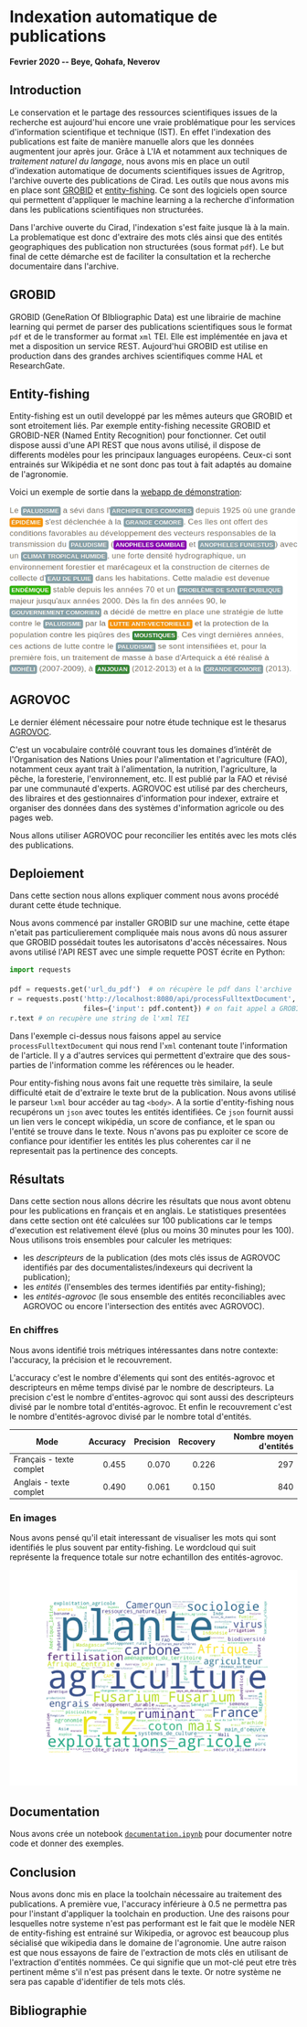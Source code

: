 # Indexation automatique de publications

__Fevrier 2020 -- Beye, Qohafa, Neverov__

## Introduction 

Le conservation et le partage des ressources scientifiques issues de la recherche est aujourd'hui encore
une vraie problématique pour les services d'information scientifique et technique (IST). 
En effet l'indexation des publications est faite de manière manuelle alors que les données augmentent jour après jour.
Grâce à L'IA et notamment aux techniques de _traitement naturel du langage_, nous avons mis en place un outil d'indexation automatique de documents scientifiques issues de Agritrop, l'archive ouverte des publications de Cirad. 
Les outils que nous avons mis en place sont [GROBID](https://github.com/kermitt2/grobid) et [entity-fishing](https://github.com/kermitt2/entity-fishing).
Ce sont des logiciels open source qui permettent d'appliquer le machine learning a la recherche d'information dans les publications scientifiques non structurées. 

Dans l'archive ouverte du Cirad, l'indexation s'est faite jusque là à la main. 
La problematique est donc d'extraire des mots clés ainsi que des entités geographiques des publication non structurées (sous format `pdf`).
Le but final de cette démarche est de faciliter la consultation et la recherche documentaire dans l'archive. 

## GROBID

GROBID (GeneRation Of BIbliographic Data) est une librairie de machine learning qui permet de parser des publications scientifiques sous le format `pdf` et de le transformer au format `xml` TEI.
Elle est implémentée en java et met a disposition un service REST. 
Aujourd'hui GROBID est utilise en production dans des grandes archives scientifiques comme HAL et ResearchGate.


## Entity-fishing

Entity-fishing est un outil developpé par les mêmes auteurs que GROBID et sont etroitement liés.
Par exemple entity-fishing necessite GROBID et GROBID-NER (Named Entity Recognition) pour fonctionner.
Cet outil dispose aussi d'une API REST que nous avons utilisé, il dispose de differents modèles pour les principaux languages européens.
Ceux-ci sont entrainés sur Wikipédia et ne sont donc pas tout à fait adaptés au domaine de l'agronomie.

Voici un exemple de sortie dans la [webapp de démonstration](http://cloud.science-miner.com/nerd/):

<p align='center'>
	<img src='resources/nerd.png'>
</p>

## AGROVOC

Le dernier élément nécessaire pour notre étude technique est le thesarus [AGROVOC](http://aims.fao.org/fr/agrovoc).

C'est un vocabulaire contrôlé couvrant tous les domaines d’intérêt de l'Organisation des Nations Unies pour l'alimentation et l'agriculture (FAO), notamment ceux ayant trait à l'alimentation, la nutrition, l'agriculture, la pêche, la foresterie, l'environnement, etc. 
Il est publié par la FAO et révisé par une communauté d'experts. AGROVOC est utilisé par des chercheurs, des libraires et des gestionnaires d'information pour indexer, extraire et organiser des données dans des systèmes d'information agricole ou des pages web.

Nous allons utiliser AGROVOC pour reconcilier les entités avec les mots clés des publications. 

## Deploiement

Dans cette section nous allons expliquer comment nous avons procédé durant cette étude technique.

Nous avons commencé par installer GROBID sur une machine, cette étape n'etait pas particulierement compliquée mais nous avons dû nous assurer que GROBID possédait toutes les autorisatons d'accès nécessaires.
Nous avons utilisé l'API REST avec une simple requette POST écrite en Python:

```python
import requests

pdf = requests.get('url_du_pdf')  # on récupère le pdf dans l'archive
r = requests.post('http://localhost:8080/api/processFulltextDocument', 
                  files={'input': pdf.content}) # on fait appel a GROBID
r.text # on recupère une string de l'xml TEI
```
Dans l'exemple ci-dessus nous faisons appel au service `processFulltextDocument` qui nous rend l'`xml` contenant toute l'information de l'article.
Il y a d'autres services qui permettent d'extraire que des sous-parties de l'information comme les références ou le header.

Pour entity-fishing nous avons fait une requette très similaire, la seule difficulté etait de d'extraire le texte brut de la publication.
Nous avons utilisé le parseur `lxml` bour accéder au tag `<body>`.
A la sortie d'entity-fishing nous recupérons un `json` avec toutes les entités identifiées.
Ce `json` fournit aussi un lien vers le concept wikipédia, un score de confiance, et le span ou l'entité se trouve dans le texte.
Nous n'avons pas pu exploiter ce score de confiance pour identifier les entités les plus coherentes car il ne representait pas la pertinence des concepts.


## Résultats 

Dans cette section nous allons décrire les résultats que nous avont obtenu pour les publications en français et en anglais. 
Le statistiques presentées dans cette section ont été calculées sur 100 publications car le temps d'execution est relativement élevé (plus ou moins 30 minutes pour les 100).
Nous utilisons trois ensembles pour calculer les metriques: 
 - les _descripteurs_ de la publication (des mots clés issus de AGROVOC identifiés par des documentalistes/indexeurs qui decrivent la publication);
 - les _entités_ (l'ensembles des termes identifiés par entity-fishing);
 - les _entités-agrovoc_ (le sous ensemble des entités reconciliables avec AGROVOC ou encore l'intersection des entités avec AGROVOC).

### En chiffres

Nous avons identifié trois métriques intéressantes dans notre contexte: l'accuracy, la précision et le recouvrement.

L'accuracy c'est le nombre d'élements qui sont des entités-agrovoc et descripteurs en même temps divisé par le nombre de descripteurs. 
La precision c'est le nombre d'entites-agrovoc qui sont aussi des descripteurs divisé par le nombre total d'entités-agrovoc. 
Et enfin le recouvrement c'est le nombre d'entités-agrovoc divisé par le nombre total d'entités.

| Mode | Accuracy | Precision | Recovery | Nombre moyen d'entités |
| ---- | -------: | --------: | -------: | ---------------------: |
| Français - texte complet | 0.455 | 0.070 | 0.226 | 297 |
| Anglais - texte complet | 0.490 | 0.061 | 0.150 | 840 |

### En images

Nous avons pensé qu'il etait interessant de visualiser les mots qui sont identifiés le plus souvent par entity-fishing.
Le wordcloud qui suit représente la frequence totale sur notre echantillon des entités-agrovoc.

<p align='center'>
	<img src='resources/wordcloudfr.png'>
</p>

## Documentation

Nous avons crée un notebook [`documentation.ipynb`](documentation.ipynb) pour documenter notre code et donner des exemples.

## Conclusion

Nous avons donc mis en place la toolchain nécessaire au traitement des publications. 
A première vue, l'accuracy inférieure à 0.5 ne permettra pas pour l'instant d'appliquer la toolchain en production.
Une des raisons pour lesquelles notre systeme n'est pas performant est le fait que le modèle NER de entity-fishing est entrainé sur Wikipedia, or agrovoc est beaucoup plus sécialisé que wikipedia dans le domaine de l'agronomie.
Une autre raison est que nous essayons de faire de l'extraction de mots clés en utilisant de l'extraction d'entités nommées. 
Ce qui signifie que un mot-clé peut etre très pertinent même s'il n'est pas présent dans le texte. 
Or notre système ne sera pas capable d'identifier de tels mots clés.

## Bibliographie